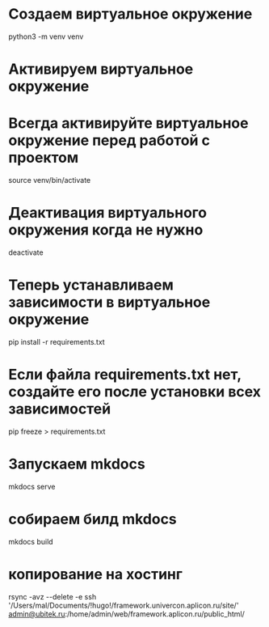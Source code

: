 # Создаем виртуальное окружение
python3 -m venv venv

# Активируем виртуальное окружение 
# Всегда активируйте виртуальное окружение перед работой с проектом
source venv/bin/activate

# Деактивация виртуального окружения когда не нужно
deactivate

# Теперь устанавливаем зависимости в виртуальное окружение
pip install -r requirements.txt

# Если файла requirements.txt нет, создайте его после установки всех зависимостей
pip freeze > requirements.txt

# Запускаем mkdocs
mkdocs serve

# собираем билд mkdocs
mkdocs build

# копирование на хостинг
rsync -avz --delete -e ssh '/Users/mal/Documents/!hugo!/framework.univercon.aplicon.ru/site/' admin@ubitek.ru:/home/admin/web/framework.aplicon.ru/public_html/